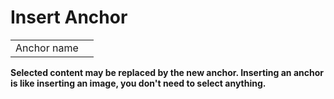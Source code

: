 Insert Anchor
=============

<table><tbody><tr class="odd"><td>Anchor name</td><td></td></tr></tbody></table>

**Selected content may be replaced by the new anchor. Inserting an anchor is like inserting an image, you don't need to select anything.**
